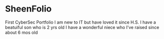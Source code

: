 # SheenFolio
First CyberSec Portfolio
I am new to IT but have loved it since H.S.
I have a beatuiful son who is 2 yrs old 
I have a wonderful niece who I've raised since about 6 mos old
